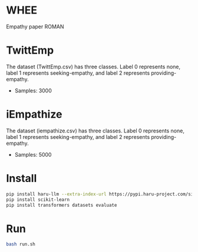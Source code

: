 # WHEE
Empathy paper ROMAN


# TwittEmp
The dataset (TwittEmp.csv) has three classes. Label 0 represents none, label 1 represents seeking-empathy, and label 2 represents providing-empathy.

- Samples: 3000

# iEmpathize
The dataset (iempathize.csv) has three classes. Label 0 represents none, label 1 represents seeking-empathy, and label 2 represents providing-empathy.

- Samples: 5000


# Install

```bash
pip install haru-llm --extra-index-url https://pypi.haru-project.com/simple/
pip install scikit-learn
pip install transformers datasets evaluate
```

# Run
```bash
bash run.sh
```